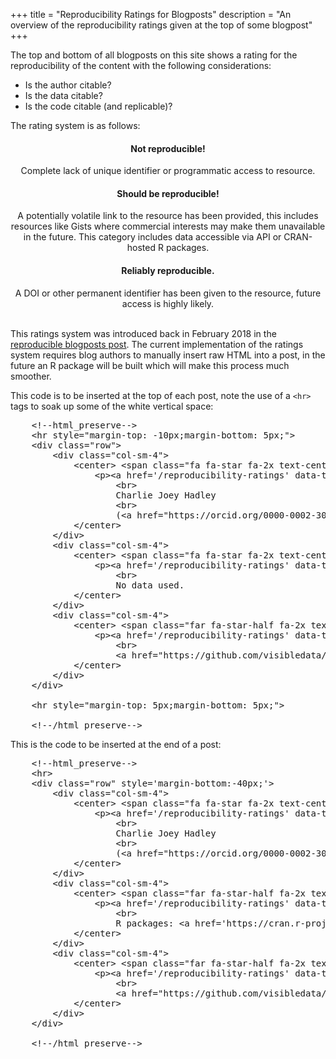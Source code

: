 +++
title = "Reproducibility Ratings for Blogposts"
description = "An overview of the reproducibility ratings given at the top of some blogpost"
+++

The top and bottom of all blogposts on this site shows a rating for the reproducibility of the content with the following considerations:

- Is the author citable?
- Is the data citable?
- Is the code citable (and replicable)?

The rating system is as follows:

<!--html_preserve-->

<div class="row">
    <div class="col-sm-4">
        <center> <span class="far fa-star fa-2x text-center" style="color:Tomato"></span>
            <p>
            <h4>Not reproducible!</h3>
            Complete lack of unique identifier or programmatic access to resource.
        </center>
    </div>
    <div class="col-sm-4">
        <center> <span class="fa fa-star-half fa-2x text-center" style="color:Tomato"></span>
            <p>
            <h4>Should be reproducible!</h3>
            A potentially volatile link to the resource has been provided, this includes resources like Gists where commercial interests may make them unavailable in the future. This category includes data accessible via API or CRAN-hosted R packages.
        </center>
    </div>
        <div class="col-sm-4">
        <center> <span class="fa fa-star fa-2x text-center" style="color:Tomato"></span>
            <p>
            <h4>Reliably reproducible.</h3>
            A DOI or other permanent identifier has been given to the resource, future access is highly likely.
        </center>
    </div>
</div>

<!--/html_preserve-->

<br>

This ratings system was introduced back in February 2018 in the [reproducible blogposts post](/blog/2018/02/07/2018-xx-xx_reproducible-blogposts). The current implementation of the ratings system requires blog authors to manually insert raw HTML into a post, in the future an R package will be built which will make this process much smoother.

This code is to be inserted at the top of each post, note the use of a `<hr>` tags to soak up some of the white vertical space:

<pre>
    &lt;!--html_preserve--&gt;
    &lt;hr style="margin-top: -10px;margin-bottom: 5px;"&gt;
    &lt;div class="row"&gt;
        &lt;div class="col-sm-4"&gt;
            &lt;center&gt; &lt;span class="fa fa-star fa-2x text-center" style="color:Tomato"&gt;&lt;/span&gt;
                &lt;p&gt;&lt;a href='/reproducibility-ratings' data-toggle="tooltip" data-placement="right" title="" data-original-title="Click for info" style='font-weight:bold;color:black;text-decoration:underline;' target='_blank'&gt;Citable Author&lt;i class="fa fa-question-circle "&gt;&lt;/i&gt;&lt;/a&gt;
                    &lt;br&gt;
                    Charlie Joey Hadley
                    &lt;br&gt;
                    (&lt;a href="https://orcid.org/0000-0002-3039-6849" target="orcid.widget" rel="noopener noreferrer" style="vertical-align:top;"  target='_blank'&gt;&lt;img src="/img/orcid_16x16.png" style="width:1em;margin-right:.2em;" alt="ORCID iD icon"&gt;orcid.org/0000-0002-3039-6849&lt;/a&gt;)
            &lt;/center&gt;
        &lt;/div&gt;
        &lt;div class="col-sm-4"&gt;
            &lt;center&gt; &lt;span class="fa fa-star fa-2x text-center" style="color:Tomato"&gt;&lt;/span&gt;
                &lt;p&gt;&lt;a href='/reproducibility-ratings' data-toggle="tooltip" data-placement="right" title="" data-original-title="Click for info" style='font-weight:bold;color:black;text-decoration:underline;' target='_blank'&gt;Citable Data&lt;i class="fa fa-question-circle "&gt;&lt;/i&gt;&lt;/a&gt;
                    &lt;br&gt;
                    No data used.
            &lt;/center&gt;
        &lt;/div&gt;
        &lt;div class="col-sm-4"&gt;
            &lt;center&gt; &lt;span class="far fa-star-half fa-2x text-center" style="color:Tomato"&gt;&lt;/span&gt;
                &lt;p&gt;&lt;a href='/reproducibility-ratings' data-toggle="tooltip" data-placement="right" title="" data-original-title="Click for info" style='font-weight:bold;color:black;text-decoration:underline;' target='_blank'&gt;Citable Code&lt;i class="fa fa-question-circle "&gt;&lt;/i&gt;&lt;/a&gt;
                    &lt;br&gt;
                    &lt;a href="https://github.com/visibledata/visibledata.github.io/blob/master/content/blog/blogpost-title.Rmd" target="orcid.widget" rel="noopener noreferrer" style="vertical-align:top;"  target='_blank'&gt;&lt;img src="/img/GitHub-Mark-32px.png" style="width:1em;margin-right:.5em;" alt="GitHub icon"&gt;.Rmd on GitHub&lt;/a&gt;
            &lt;/center&gt;
        &lt;/div&gt;
    &lt;/div&gt;
    
    &lt;hr style="margin-top: 5px;margin-bottom: 5px;"&gt;
    
    &lt;!--/html_preserve--&gt;
</pre>

This is the code to be inserted at the end of a post:

<pre>
    &lt;!--html_preserve--&gt;
    &lt;hr&gt;
    &lt;div class="row" style='margin-bottom:-40px;'&gt;
        &lt;div class="col-sm-4"&gt;
            &lt;center&gt; &lt;span class="fa fa-star fa-2x text-center" style="color:Tomato"&gt;&lt;/span&gt;
                &lt;p&gt;&lt;a href='/reproducibility-ratings' data-toggle="tooltip" data-placement="right" title="" data-original-title="Click for info" style='font-weight:bold;color:black;text-decoration:underline;' target='_blank'&gt;Citable Author&lt;i class="fa fa-question-circle "&gt;&lt;/i&gt;&lt;/a&gt;
                    &lt;br&gt;
                    Charlie Joey Hadley
                    &lt;br&gt;
                    (&lt;a href="https://orcid.org/0000-0002-3039-6849" target="orcid.widget" rel="noopener noreferrer" style="vertical-align:top;"  target='_blank'&gt;&lt;img src="/img/orcid_16x16.png" style="width:1em;margin-right:.2em;" alt="ORCID iD icon"&gt;orcid.org/0000-0002-3039-6849&lt;/a&gt;)
            &lt;/center&gt;
        &lt;/div&gt;
        &lt;div class="col-sm-4"&gt;
            &lt;center&gt; &lt;span class="far fa-star-half fa-2x text-center" style="color:Tomato"&gt;&lt;/span&gt;
                &lt;p&gt;&lt;a href='/reproducibility-ratings' data-toggle="tooltip" data-placement="right" title="" data-original-title="Click for info" style='font-weight:bold;color:black;text-decoration:underline;' target='_blank'&gt;Citable Data&lt;i class="fa fa-question-circle "&gt;&lt;/i&gt;&lt;/a&gt;
                    &lt;br&gt;
                    R packages: &lt;a href='https://cran.r-project.org/web/packages/WDI/' target='_blank'&gt;WDI&lt;/a&gt;
            &lt;/center&gt;
        &lt;/div&gt;
        &lt;div class="col-sm-4"&gt;
            &lt;center&gt; &lt;span class="far fa-star-half fa-2x text-center" style="color:Tomato"&gt;&lt;/span&gt;
                &lt;p&gt;&lt;a href='/reproducibility-ratings' data-toggle="tooltip" data-placement="right" title="" data-original-title="Click for info" style='font-weight:bold;color:black;text-decoration:underline;' target='_blank'&gt;Citable Code&lt;i class="fa fa-question-circle "&gt;&lt;/i&gt;&lt;/a&gt;
                    &lt;br&gt;
                    &lt;a href="https://github.com/visibledata/visibledata.github.io/blob/master/content/blog/blogpost-title.Rmd" target="orcid.widget" rel="noopener noreferrer" style="vertical-align:top;"  target='_blank'&gt;&lt;img src="/img/GitHub-Mark-32px.png" style="width:1em;margin-right:.5em;" alt="GitHub icon"&gt;.Rmd on GitHub&lt;/a&gt;
            &lt;/center&gt;
        &lt;/div&gt;
    &lt;/div&gt;
    
    &lt;!--/html_preserve--&gt;
</pre>
